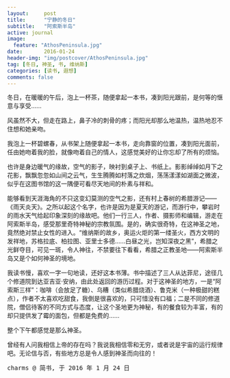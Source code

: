 ```yaml
---
layout:     post
title:      "宁静的冬日"
subtitle:   "阿索斯半岛"
active: journal
image:
  feature: "AthosPeninsula.jpg"
date:       2016-01-24
header-img: "img/postcover/AthosPeninsula.jpg"
tag: [冬日, 神圣, 书, 维纳斯]
categories: [读书, 遐想]
comments: false
---
```


冬日，在暖暖的午后，泡上一杯茶，随便拿起一本书，凑到阳光跟前，是何等的惬意与享受......

风虽然不大，但走在路上，鼻子冷的刺骨的疼；而阳光却那么地温热，温热地忍不住想和她亲吻。

我泡上一杯碧螺春，从书架上随便拿起一本书，走向靠窗的位置，凑到阳光面前，任由她吻着我的脸，就像吻着自己的情人，这感觉美好的让你忘却了所有的烦恼。

也许是身边暖气的缘故，空气的影子，映衬到桌子上、书纸上。影影绰绰如月下之花影，飘飘忽忽如山间之云气，生生腾腾如村落之炊烟，荡荡漾漾如湖面之微波，似乎在这图书馆的这一隅便可看尽天地间的朴素与祥和。

能够看到天涯海角的不只这变幻莫测的空气之影，还有村上春树的希腊游记——《雨天炎天》。之所以起这个名字，也许是因为是夏天的游记，而游行中，攀岩时的雨水天气给起印象深刻的缘故吧。他们一行三人，作者、摄影师和编辑，游走在阿索斯半岛，感受那里奇特神秘的宗教氛围。是的，确实很奇特，在这神圣之地，竟然绝对禁止女性的进入。“维纳斯的故乡，奥运火炬的第一缕圣火，西方文明的发祥地，苏格拉底、柏拉图、亚里士多德......白昼之光，岂知深夜之黑”，希腊之光鲜夺目，可见一斑，令人神往，不禁要往下看看，希腊之正教圣地——阿索斯半岛又是个如何神圣的境地。


我读书慢，喜欢一字一句地读，还好这本书薄。书中描述了三人从达菲尼，途径几个修道院到达亚吉亚·安纳，由此处返回的游历过程。对于这神圣的地方，一是“阿索斯三样”：咖啡（会放足了糖）、乌糟（类似希腊烧酒）、鲁克米（一种极甜的糕点），作者不太喜欢吃甜食，我倒是很喜欢的，只可惜没有口福；二是不同的修道院，僧侣待客的不同方式与态度，让这个圣地更为神秘，有的餐食较为丰富，有的却只提供发了霉的面包，但都是免费的......

整个下午都感觉是那么神圣。

曾经有人问我相信上帝的存在吗？我说我相信零和无穷，或者说是宇宙的运行规律吧。无论信与否，有些地方总是令人感到神圣而向往的！
                                                    
   <kbd>charms @ 简书, 于 2016 年 1 月 24 日</kbd>



